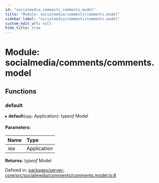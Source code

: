 ```yaml
---
id: "socialmedia_comments_comments_model"
title: "Module: socialmedia/comments/comments.model"
sidebar_label: "socialmedia/comments/comments.model"
custom_edit_url: null
hide_title: true
---
```


# Module: socialmedia/comments/comments.model

## Functions

### default

▸ **default**(`app`: Application): *typeof* Model

#### Parameters:

Name | Type |
:------ | :------ |
`app` | Application |

**Returns:** *typeof* Model

Defined in: [packages/server-core/src/socialmedia/comments/comments.model.ts:8](https://github.com/xr3ngine/xr3ngine/blob/a16a45d7e/packages/server-core/src/socialmedia/comments/comments.model.ts#L8)
